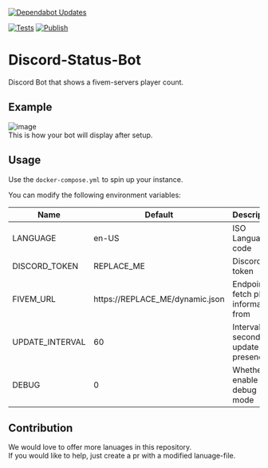 [![Dependabot Updates](https://github.com/GamboCity/Discord-Status-Bot/actions/workflows/dependabot/dependabot-updates/badge.svg)](https://github.com/GamboCity/Discord-Status-Bot/actions/workflows/dependabot/dependabot-updates)

[![Tests](https://github.com/GamboCity/Discord-Status-Bot/actions/workflows/tests.yml/badge.svg)](https://github.com/GamboCity/Discord-Status-Bot/actions/workflows/tests.yml)
[![Publish](https://github.com/GamboCity/Discord-Status-Bot/actions/workflows/publish.yml/badge.svg)](https://github.com/GamboCity/Discord-Status-Bot/actions/workflows/publish.yml)

# Discord-Status-Bot
Discord Bot that shows a fivem-servers player count.

## Example

![image](https://github.com/user-attachments/assets/e221bbb8-cfc8-4a8f-a2f9-dace99de03ae)\
This is how your bot will display after setup.

## Usage

Use the ``docker-compose.yml`` to spin up your instance.

You can modify the following environment variables:

Name | Default | Description
---|---|---
LANGUAGE | en-US | ISO Language code
DISCORD_TOKEN | REPLACE_ME | Discord token
FIVEM_URL | https://REPLACE_ME/dynamic.json | Endpoint to fetch player information from
UPDATE_INTERVAL | 60 | Interval in seconds to update presence
DEBUG | 0 | Whether to enable debug mode

## Contribution

We would love to offer more lanuages in this repository.\
If you would like to help, just create a pr with a modified lanuage-file.

